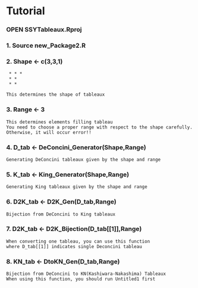# Tutorial

### OPEN SSYTableaux.Rproj

### 1. Source new_Package2.R

### 2. Shape <- c(3,3,1) 
     * * *
     * *
     * *
     
    This determines the shape of tableaux

### 3. Range <- 3 
    This determines elements filling tableau
    You need to choose a proper range with respect to the shape carefully. Otherwise, it will occur error!!

### 4. D_tab <- DeConcini_Generator(Shape,Range) 
    Generating DeConcini tableaux given by the shape and range

### 5. K_tab <- King_Generator(Shape,Range) 
    Generating King tableaux given by the shape and range

### 6. D2K_tab <- D2K_Gen(D_tab,Range)
    Bijection from DeConcini to King tableaux

 
### 7. D2K_tab <- D2K_Bijection(D_tab[[1]],Range) 
    When converting one tableau, you can use this function
    where D_tab[[1]] indicates single Deconcini tableau
    
### 8. KN_tab <- DtoKN_Gen(D_tab,Range)
    Bijection from DeConcini to KN(Kashiwara-Nakashima) Tableaux
    When using this function, you should run Untitled1 first
